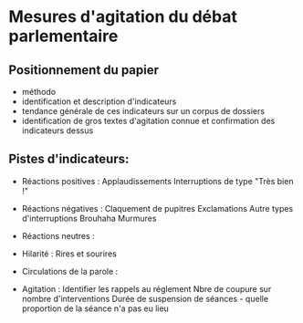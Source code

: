 # Mesures d'agitation du débat parlementaire

## Positionnement du papier

- méthodo
- identification et description d'indicateurs
- tendance générale de ces indicateurs sur un corpus de dossiers
- identification de gros textes d'agitation connue et confirmation des indicateurs dessus


## Pistes d'indicateurs:

- Réactions positives : 
  Applaudissements 
  Interruptions de type "Très bien !"

- Réactions négatives :
  Claquement de pupitres
  Exclamations 
  Autre types d'interruptions
  Brouhaha
  Murmures

- Réactions neutres :


- Hilarité :
  Rires et sourires

- Circulations de la parole :

- Agitation :
  Identifier les rappels au réglement
  Nbre de coupure sur nombre d'interventions
  Durée de suspension de séances - quelle proportion de la séance n'a pas eu lieu 

